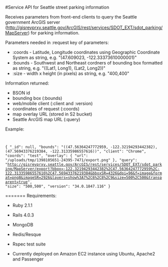 #Service API for Seattle street parking information

Receives parameters from front-end clients to query the Seattle government ArcGIS server (http://gisrevprxy.seattle.gov/ArcGIS/rest/services/SDOT_EXT/sdot_parking/MapServer) for parking information.

Parameters needed in :request key of parameters:

* :coords - Latitude, Longitude coordinates using Geographic Coordinate System as string, e.g. "(47.609023, -122.33373610000001)"
* :bounds - Southwest and Northeast cordners of bounding box formatted as string, e.g. "((Lat1, Long1), (Lat2, Long2))"
* :size - width x height (in pixels) as string, e.g. "400,400"

Information returned:
* BSON id
* bounding box (:bounds)
* web/mobile client (:client and :version)
* coordinates of request (:coords)
* map overlay URL (stored in S2 bucket)
* Seattle ArcGIS map URL (:query)

Example:
<code>

{
    "_id": null,
    "bounds": "((47.56364247772959, -122.32194293442382), (47.56943376219384, -122.31335986557616))",
    "client": "Chrome",
    "coords": "test",
    "overlay": {
        "url": "/uploads/tmp/1398105651-24395-7471/export.png"
    },
    "query": "http://gisrevprxy.seattle.gov/ArcGIS/rest/services/SDOT_EXT/sdot_parking/MapServer/export?bbox=-122.32194293442382%2C47.56364247772959%2C-122.31335986557616%2C47.56943376219384&bboxSR=4326&dpi=96&f=image&format=png8&imageSR=2926&layers=show%3A7%2C6%2C8%2C9&size=500%2C500&transparent=true",
    "size": "500,500",
    "version": "34.0.1847.116"
}
</code>

=======
Requirements:
* Ruby 2.1.1

* Rails 4.0.3

* MongoDB

* Redis/Resque

* Rspec test suite

* Currently deployed on Amazon EC2 instance using Ubuntu, Apache2 and Passenger


